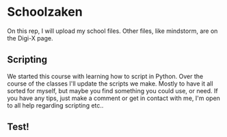 # Schoolzaken
On this rep, I will upload my school files. Other files, like mindstorm, are on the Digi-X page.

## Scripting
We started this course with learning how to script in Python. Over the course of the classes I'll update the scripts we make. Mostly to have it all sorted for myself, but maybe you find something you could use, or need. If you have any tips, just make a comment or get in contact with me, I'm open to all help regarding scripting etc..

## Test!
